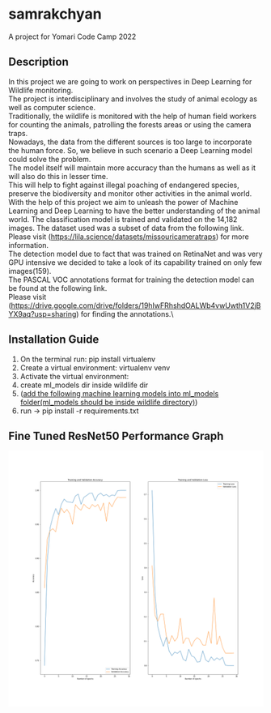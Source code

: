 # samrakchyan
A project for Yomari Code Camp 2022 

## Description

In this project we are going to work on perspectives in Deep Learning for Wildlife monitoring.\
The project is interdisciplinary and involves the study of animal ecology as well as computer science.\
Traditionally, the wildlife is monitored with the help of human field workers for counting the animals, patrolling the forests areas or using the camera traps.\
Nowadays, the data from the different sources is too large to incorporate the human force.
So, we believe in such scenario a Deep Learning model could solve the problem.\
The model itself will maintain more accuracy than the humans as well as it will also do this in lesser time.\
This will help to fight against illegal poaching of endangered species, preserve the biodiversity and monitor other activities in the animal world.\
With the help of this project we aim to unleash the power of Machine Learning and Deep Learning to have the better understanding of the animal world.
The classification model is trained and validated on the 14,182 images. The dataset used was a subset of data from the following link.\
Please visit (https://lila.science/datasets/missouricameratraps) for more information.\
The detection model due to fact that was trained on RetinaNet and was very GPU intensive we decided to take a look of its capability trained on only few images(159).\
The PASCAL VOC annotations format for training the detection model can be found at the following link.\
Please visit (https://drive.google.com/drive/folders/19hIwFRhshdOALWb4vwUwth1V2jBYX9aq?usp=sharing) for finding the annotations.\


## Installation Guide
  1. On the terminal run: pip install virtualenv
  2. Create a virtual environment: virtualenv venv
  3. Activate the virtual environment:  
  4. create ml_models dir inside wildlife dir
  5. ([add the following machine learning models into ml_models folder(ml_models should be inside wildlife directory)](https://drive.google.com/drive/folders/1dT73B_KYImcEWfgwSWXY5-CNgsAdfJnL?usp=sharing))
  4. run -> pip install -r requirements.txt

## Fine Tuned ResNet50 Performance Graph
  ![Screenshot](resnet50.png)
